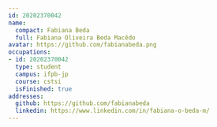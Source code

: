 ```yaml
---
id: 20202370042
name:
  compact: Fabiana Beda
  full: Fabiana Oliveira Beda Macêdo
avatar: https://github.com/fabianabeda.png
occupations:
- id: 20202370042
  type: student
  campus: ifpb-jp
  course: cstsi
  isFinished: true
addresses:
  github: https://github.com/fabianabeda
  linkedin: https://www.linkedin.com/in/fabiana-o-beda-m/
---
```

